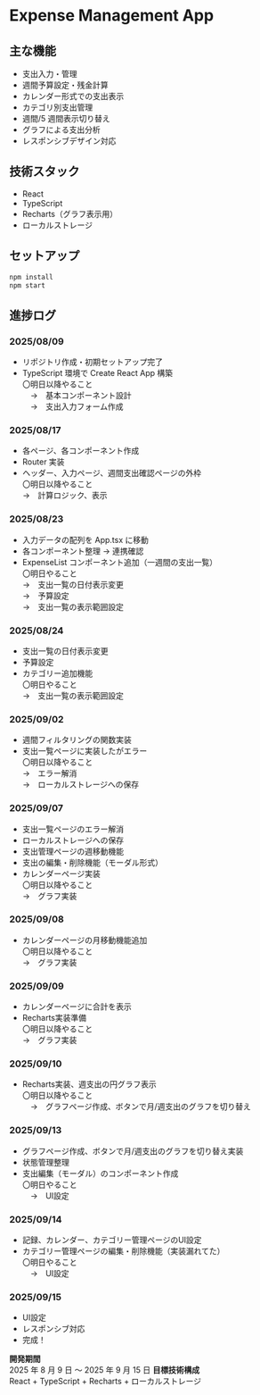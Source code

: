 # Expense Management App

## 主な機能
- 支出入力・管理
- 週間予算設定・残金計算
- カレンダー形式での支出表示
- カテゴリ別支出管理
- 週間/5 週間表示切り替え
- グラフによる支出分析
- レスポンシブデザイン対応

## 技術スタック
- React
- TypeScript
- Recharts（グラフ表示用）
- ローカルストレージ  

## セットアップ
```bash
npm install
npm start
```

## 進捗ログ
### 2025/08/09
- リポジトリ作成・初期セットアップ完了
- TypeScript 環境で Create React App 構築  
〇明日以降やること  
　→　基本コンポーネント設計  
　→　支出入力フォーム作成  

### 2025/08/17
- 各ページ、各コンポーネント作成
- Router 実装
- ヘッダー、入力ページ、週間支出確認ページの外枠  
〇明日以降やること  
  →　計算ロジック、表示  

### 2025/08/23
- 入力データの配列を App.tsx に移動
- 各コンポーネント整理 → 連携確認
- ExpenseList コンポーネント追加（一週間の支出一覧）  
〇明日やること  
  →　支出一覧の日付表示変更  
  →　予算設定  
  →　支出一覧の表示範囲設定  

### 2025/08/24
- 支出一覧の日付表示変更
- 予算設定
- カテゴリー追加機能  
〇明日やること  
  →　支出一覧の表示範囲設定  

### 2025/09/02
- 週間フィルタリングの関数実装
- 支出一覧ページに実装したがエラー  
〇明日以降やること  
  →　エラー解消  
  →　ローカルストレージへの保存  

### 2025/09/07
- 支出一覧ページのエラー解消
- ローカルストレージへの保存
- 支出管理ページの週移動機能
- 支出の編集・削除機能（モーダル形式）
- カレンダーページ実装  
〇明日以降やること  
  →　グラフ実装  

### 2025/09/08
- カレンダーページの月移動機能追加  
〇明日以降やること  
  →　グラフ実装  

### 2025/09/09
- カレンダーページに合計を表示
- Recharts実装準備  
〇明日以降やること  
  →　グラフ実装  

### 2025/09/10
- Recharts実装、週支出の円グラフ表示  
〇明日以降やること  
　→　グラフページ作成、ボタンで月/週支出のグラフを切り替え  

### 2025/09/13
- グラフページ作成、ボタンで月/週支出のグラフを切り替え実装
- 状態管理整理
- 支出編集（モーダル）のコンポーネント作成  
〇明日やること  
　→　UI設定  

### 2025/09/14
- 記録、カレンダー、カテゴリー管理ページのUI設定  
- カテゴリー管理ページの編集・削除機能（実装漏れてた）  
〇明日やること  
　→　UI設定  

### 2025/09/15
- UI設定
- レスポンシブ対応
- 完成！

**開発期間**  
2025 年 8 月 9 日 〜 2025 年 9 月 15 日
**目標技術構成**  
React + TypeScript + Recharts + ローカルストレージ
